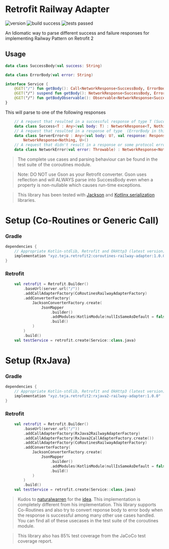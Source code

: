 # Retrofit Railway Adapter
![version](https://img.shields.io/badge/version-1.0.0-brightgreen.svg) ![build success](https://img.shields.io/badge/build-success-brightgreen.svg) ![tests passed](https://img.shields.io/badge/tests-passed-brightgreen.svg)

An Idiomatic way to parse different success and failure responses for implementing Railway Pattern on Retrofit 2
## Usage
```kotlin
data class SuccessBody(val success: String)

data class ErrorBody(val error: String)

interface Service {
    @GET("/") fun getBody(): Call<NetworkResponse<SuccessBody, ErrorBody>>
    @GET("/") suspend fun getBody(): NetworkResponse<SuccessBody, ErrorBody>
    @GET("/") fun getBodyObservable(): Observable<NetworkResponse<SuccessBody, ErrorBody>>
}
```

This will parse to one of the following responses
```kotlin
    // A request that resulted in a successful response of type T (SuccessBody in this example).
    data class Success<T : Any>(val body: T) : NetworkResponse<T, Nothing>()
    // A request that resulted in a response of type  (ErrorBody in this example).
    data class ServerError<U : Any>(val body: U?, val response: Response, val rawBody: String) :
        NetworkResponse<Nothing, U>()
    // A request that didn't result in a response or some protocol error.
    data class NetworkError(val error: Throwable) : NetworkResponse<Nothing, Nothing>()
```

> The complete use cases and parsing behaviour can be found in the test suite of the coroutines module.

> Note: DO NOT use Gson as your Retrofit converter. Gson uses reflection and will ALWAYS parse into SuccessBody even when a property is non-nullable which causes run-time exceptions.

> This library has been tested with [Jackson][Jackson] and [Kotlinx.serialization][Kotlinx.serialization] libraries.

# Setup (Co-Routines or Generic Call)
### Gradle
```gradle
dependencies {
    // Appropriate Kotlin-stdlib, Retrofit and OkHttp3 (latest version) need to be implemented with the adpater
    implementation "xyz.teja.retrofit2:coroutines-railway-adapter:1.0.0"
}
```
### Retrofit
```kotlin
    val retrofit = Retrofit.Builder()
        .baseUrl(server.url("/"))
        .addCallAdapterFactory(CoRoutinesRailwayAdapterFactory)
        .addConverterFactory(
            JacksonConverterFactory.create(
                JsonMapper
                    .builder()
                    .addModules(KotlinModule(nullIsSameAsDefault = false))
                    .build()
            )
        )
        .build()
    val testService = retrofit.create(Service::class.java)
```
# Setup (RxJava)
### Gradle
```gradle
dependencies {
    // Appropriate Kotlin-stdlib, Retrofit and OkHttp3 (latest version) need to be implemented with the adpater
    implementation "xyz.teja.retrofit2:rxjava2-railway-adapter:1.0.0"
}
```
### Retrofit
```kotlin
    val retrofit = Retrofit.Builder()
        .baseUrl(server.url("/"))
        .addCallAdapterFactory(RxJava2RailwayAdapterFactory)
        .addCallAdapterFactory(RxJava2CallAdapterFactory.create())
        .addCallAdapterFactory(CoRoutinesRailwayAdapterFactory)
        .addConverterFactory(
            JacksonConverterFactory.create(
                JsonMapper
                    .builder()
                    .addModules(KotlinModule(nullIsSameAsDefault = false))
                    .build()
            )
        )
        .build()
    val testService = retrofit.create(Service::class.java)
```

> Kudos to [naturalwarren][naturalwarren] for the [idea][idea]. This implementation is completely different from his implementation.
This library supports Co-Routines and also try to convert reponse body to error body when the response is successful among many other use cases handled.
You can find all of these usecases in the test suite of the coroutines module.

> This library also has 85% test coverage from the JaCoCo test coverage report.

[Jackson]: https://github.com/FasterXML/jackson-module-kotlin
[Kotlinx.serialization]: https://github.com/JakeWharton/retrofit2-kotlinx-serialization-converter/issues
[naturalwarren]: https://gist.github.com/naturalwarren/
[idea]: https://gist.github.com/naturalwarren/56b54759b0f690622938caa91f037be6
